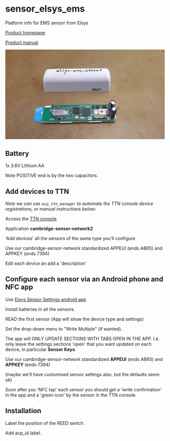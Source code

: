 # sensor_elsys_ems
Platform info for EMS sensor from Elsys

[Product homepage](https://www.elsys.se/shop/product/ems-door/)

[Product manual](https://elsys.se/public/manuals/Operating%20_Manual_EMS_Door.pdf)

![Elsys EMS image](elsys_ems.jpg)

## Battery

1x 3.6V Lithium AA

Note POSITIVE end is by the two capacitors.

## Add devices to TTN

*Note we can use `acp_ttn_manager` to automate the TTN console device registrations, or manual instructions below:*

Access the [TTN console](https://console.thethingsnetwork.org/applications)

Application **cambridge-sensor-network2**

'Add devices' all the sensors of the same type you'll configure

Use our cambridge-sensor-network standardized APPEUI (ends AB65) and APPKEY (ends 7394)

Edit each device an add a 'description'

## Configure each sensor via an Android phone and NFC app

Use [Elsys Sensor Settings android app](https://play.google.com/store/apps/details?id=se.elsys.nfc.sensorsettings&hl=en_US&gl=US)

Install batteries in all the sensors.

READ the first sensor (App will show the device type and settings)

Set the drop-down menu to "Write Multiple" (if wanted).

The app will ONLY UPDATE SECTIONS WITH TABS OPEN IN THE APP. I.e. only leave the settings sections 'open' 
that you want updated on each device, in particular **Sensor Keys**.

Use our cambridge-sensor-network standardized **APPEUI** (ends AB65) and **APPKEY** (ends 7394)

(maybe we'll have customised sensor settings also, but the defaults seem ok)

Soon after you 'NFC tap' each sensor you should get a 'write confirmation' in the app and a 'green icon' by the sensor
in the TTN console.

## Installation

Label the position of the REED switch.

Add acp_id label.
